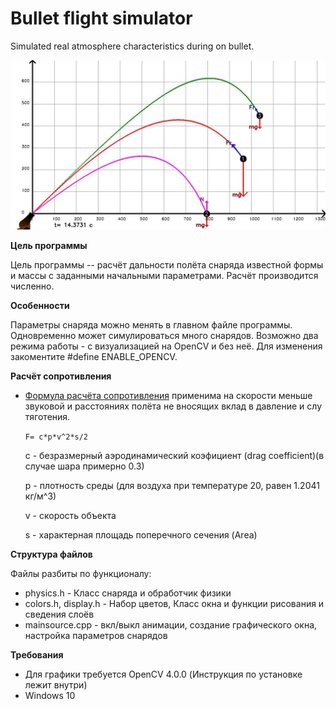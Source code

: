 # Bullet flight simulator
Simulated real atmosphere characteristics during on bullet.

<img src="bullet_simulator/resources/example0.JPG" style="zoom:50%;" />

**Цель программы**

Цель программы -- расчёт дальности полёта снаряда известной формы и массы с заданными начальными параметрами. Расчёт производится численно.

**Особенности**

Параметры снаряда можно менять в главном файле программы. Одновременно может симулироваться много снарядов.
Возможно два режима работы - с визуализацией на OpenCV и без неё. Для изменения закоментите #define ENABLE_OPENCV.

**Расчёт сопротивления**

+ [Формула расчёта сопротивления](https://en.wikipedia.org/wiki/Drag_coefficient) применима на скорости меньше звуковой и расстояниях полёта не вносящих вклад в давление и слу тяготения.

  `F= c*p*v^2*s/2`
  
  c - безразмерный аэродинамический коэфициент (drag coefficient)(в случае шара примерно 0.3)
  
  р - плотность среды (для воздуха при температуре 20, равен  1.2041 кг/м^3)
  
  v - скорость объекта
  
  s - характерная площадь поперечного сечения (Area)

**Структура файлов**

Файлы разбиты по функционалу:

+ physics.h - Класс снаряда и обработчик физики
+ colors.h, display.h - Набор цветов, Класс окна и функции рисования и сведения слоёв
+ mainsource.cpp - вкл/выкл анимации, создание графического окна, настройка параметров снарядов

**Требования**
+ Для графики требуется OpenCV 4.0.0 (Инструкция по установке лежит внутри)
+ Windows 10


